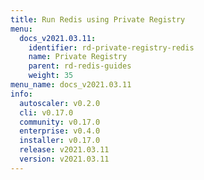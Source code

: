 ```yaml
---
title: Run Redis using Private Registry
menu:
  docs_v2021.03.11:
    identifier: rd-private-registry-redis
    name: Private Registry
    parent: rd-redis-guides
    weight: 35
menu_name: docs_v2021.03.11
info:
  autoscaler: v0.2.0
  cli: v0.17.0
  community: v0.17.0
  enterprise: v0.4.0
  installer: v0.17.0
  release: v2021.03.11
  version: v2021.03.11
---
```


